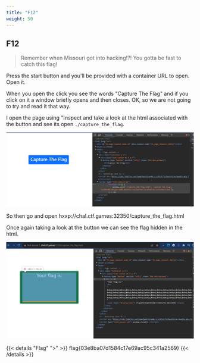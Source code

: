 ```yaml
---
title: "F12"
weight: 50
---
```

## F12

> Remember when Missouri got into hacking!?! You gotta be fast to catch this flag!

Press the start button and you'll be provided with a container URL to open. Open it.

When you open the click you see the words "Capture The Flag" and if you click on it a window briefly opens and then closes. OK, so we are not going to try and read it that way.

I open the page using "Inspect and take a look at the html associated with the button and see its open `./capture_the_flag`.

![First website](../images/F12_1.png)

So then go and open hxxp://chal.ctf.games:32350/capture_the_flag.html

Once again taking a look at the button we can see the flag hidden in the html.

![Your flag is](../images/F12_2.png)

{{< details "Flag" ">" >}}
flag{03e8ba07d1584c17e69ac95c341a2569}
{{< /details >}}